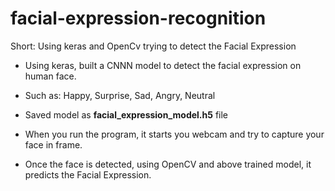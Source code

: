 # facial-expression-recognition
Short: Using keras and OpenCv trying to detect the Facial Expression


 - Using keras, built a CNNN model to detect the facial expression on human face.
 - Such as: Happy, Surprise, Sad, Angry, Neutral
 - Saved model as **facial_expression_model.h5** file

 - When you run the program, it starts you webcam and try to capture your face in frame.
 - Once the face is detected, using OpenCV and above trained model, it predicts the Facial Expression.


